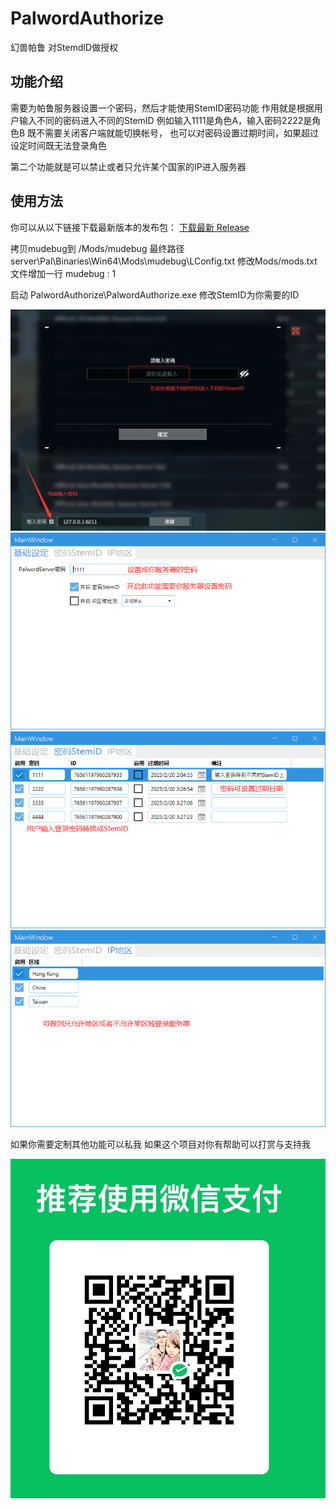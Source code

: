 # PalwordAuthorize
幻兽帕鲁 对StemdID做授权

## 功能介绍
需要为帕鲁服务器设置一个密码，然后才能使用StemID密码功能
作用就是根据用户输入不同的密码进入不同的StemID
例如输入1111是角色A，输入密码2222是角色B
既不需要关闭客户端就能切换帐号，
也可以对密码设置过期时间，如果超过设定时间既无法登录角色

第二个功能就是可以禁止或者只允许某个国家的IP进入服务器


## 使用方法

你可以从以下链接下载最新版本的发布包：
[下载最新 Release](https://github.com/mudebug77/PalwordAuthorize/releases/latest)

拷贝mudebug到 <UE4SS install>/Mods/mudebug
最终路径 server\Pal\Binaries\Win64\Mods\mudebug\LConfig.txt
修改Mods/mods.txt 文件增加一行 mudebug : 1

启动 PalwordAuthorize\PalwordAuthorize.exe 修改StemID为你需要的ID



![功能0](Images/0.png)
![功能1](Images/1.png)
![功能2](Images/2.png)
![功能3](Images/3.png)


如果你需要定制其他功能可以私我
如果这个项目对你有帮助可以打赏与支持我

![打赏](Images/vx_ds.png)
